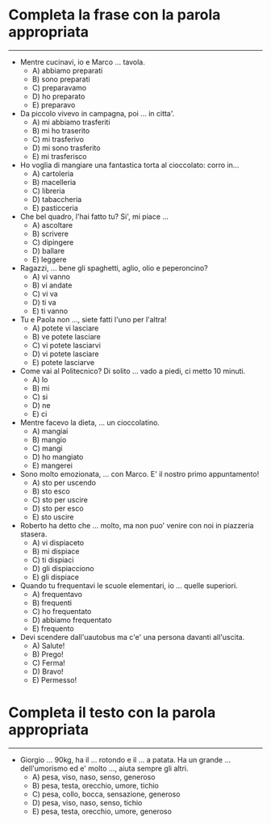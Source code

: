 # Completa la frase con la parola appropriata
---
- Mentre cucinavi, io e Marco ... tavola.
    - A) abbiamo preparati
    - B) sono preparati
    - C) preparavamo
    - D) ho preparato
    - E) preparavo
- Da piccolo vivevo in campagna, poi ... in citta'.
    - A) mi abbiamo trasferiti
    - B) mi ho traserito
    - C) mi trasferivo
    - D) mi sono trasferito
    - E) mi trasferisco
- Ho voglia di mangiare una fantastica torta al cioccolato: corro in...
    - A) cartoleria
    - B) macelleria
    - C) libreria
    - D) tabaccheria
    - E) pasticceria
- Che bel quadro, l'hai fatto tu? Si', mi piace ...
    - A) ascoltare
    - B) scrivere
    - C) dipingere
    - D) ballare
    - E) leggere
- Ragazzi, ... bene gli spaghetti, aglio, olio e peperoncino?
    - A) vi vanno
    - B) vi andate
    - C) vi va
    - D) ti va
    - E) ti vanno
- Tu e Paola non ..., siete fatti l'uno per l'altra!
    - A) potete vi lasciare
    - B) ve potete lasciare
    - C) vi potete lasciarvi
    - D) vi potete lasciare
    - E) potete lasciarve
- Come vai al Politecnico? Di solito ... vado a piedi, ci metto 10 minuti.
    - A) lo
    - B) mi
    - C) si
    - D) ne
    - E) ci
- Mentre facevo la dieta, ... un cioccolatino.
    - A) mangiai
    - B) mangio
    - C) mangi
    - D) ho mangiato
    - E) mangerei
- Sono molto emozionata, ... con Marco. E' il nostro primo appuntamento!
    - A) sto per uscendo
    - B) sto esco
    - C) sto per uscire
    - D) sto per esco
    - E) sto uscire
- Roberto ha detto che ... molto, ma non puo' venire con noi in piazzeria stasera.
    - A) vi dispiaceto
    - B) mi dispiace
    - C) ti dispiaci
    - D) gli dispiacciono
    - E) gli dispiace
- Quando tu frequentavi le scuole elementari, io ... quelle superiori.
    - A) frequentavo
    - B) frequenti
    - C) ho frequentato
    - D) abbiamo frequentato
    - E) frequento
- Devi scendere dall'uautobus ma c'e' una persona davanti all'uscita.
    - A) Salute!
    - B) Prego!
    - C) Ferma!
    - D) Bravo!
    - E) Permesso!


# Completa il testo con la parola appropriata
---
- Giorgio ... 90kg, ha il ... rotondo e il ... a patata. Ha un grande ... dell'umorismo ed e' molto ..., aiuta sempre gli altri.
    - A) pesa, viso, naso, senso, generoso
    - B) pesa, testa, orecchio, umore, tichio
    - C) pesa, collo, bocca, sensazione, generoso
    - D) pesa, viso, naso, senso, tichio
    - E) pesa, testa, orecchio, umore, generoso
